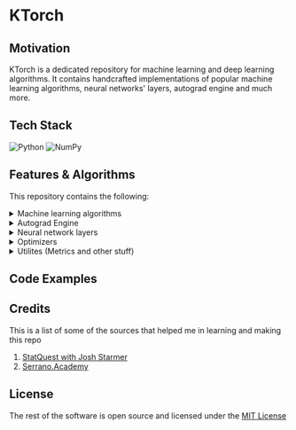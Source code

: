 # KTorch

## Motivation

KTorch is a dedicated repository for machine learning and deep learning algorithms. It contains handcrafted implementations of popular machine learning algorithms, neural networks' layers, autograd engine and much more.

## Tech Stack

<div align="center>
  
[![Python](https://img.shields.io/badge/python-3670A0?style=for-the-badge&logo=python&logoColor=ffdd54)](https://www.python.org/)
![NumPy](https://img.shields.io/badge/numpy-%23013243.svg?style=for-the-badge&logo=numpy&logoColor=white)
  
</div>

## Features & Algorithms

This repository contains the following:

<details>
<summary>Machine learning algorithms</summary>

- Linear Regression

</details>

<details>
<summary>Autograd Engine</summary>

- Tensor class

</details>

<details>
<summary>Neural network layers</summary>

-

</details>

<details>
<summary>Optimizers</summary>

- [Stochastic Gradient Descent](./optim/SGD.py)
- [RMSProp](./optim/RMSProp.py)
- [AdaDelta](./optim/Adadelta.py)
- [Adagrad](./optim/Adagrad.py)
- [Adam](./optim/Adam.py)

</details>

<details>
<summary>Utilites (Metrics and other stuff)</summary>

-

</details>

## Code Examples

## Credits

This is a list of some of the sources that helped me in learning and making this repo

1. [StatQuest with Josh Starmer](https://www.youtube.com/@statquest)
2. [Serrano.Academy](https://www.youtube.com/@SerranoAcademy)

## License

The rest of the software is open source and licensed under the [MIT License](https://opensource.org/license/mit/)
